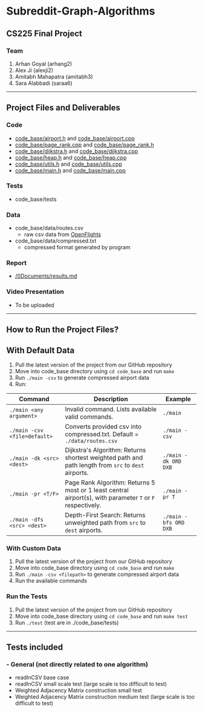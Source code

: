 # Subreddit-Graph-Algorithms

## CS225 Final Project

### Team
1. Arhan Goyal (arhang2)
2. Alex Ji (alexji2)
3. Amitabh Mahapatra (amitabh3)
4. Sara Alabbadi (saraa6)

---
## Project Files and Deliverables
### Code
- [code_base/airport.h](code_base/airport.h) and [code_base/airport.cpp](code_base/airport.cpp)
- [code_base/page_rank.cpp](code_base/page_rank.cpp) and [code_base/page_rank.h](code_base/page_rank.h)
- [code_base/dijkstra.h](code_base/dijkstra.h) and [code_base/dijkstra.cpp](code_base/dijkstra.cpp)
- [code_base/heap.h](code_base/heap.h) and [code_base/heap.cpp](code_base/heap.cpp)
- [code_base/utils.h](code_base/utils.h) and [code_base/utils.cpp](code_base/utils.cpp)
- [code_base/main.h](code_base/main.h) and [code_base/main.cpp](code_base/main.cpp)

### Tests
- code_base/tests

### Data
- code_base/data/routes.csv
    - raw csv data from [OpenFlights](https://openflights.org/data.html)
- code_base/data/compressed.txt
    - compressed format generated by program

### Report
- [/0Documents/results.md](/0Documents/results.md)

### Video Presentation
- To be uploaded

---
## How to Run the Project Files?

## With Default Data
1. Pull the latest version of the project from our GitHub repository
2. Move into code_base directory using `cd code_base` and run `make`
2. Run `./main -csv` to generate compressed airport data
3. Run:

| Command                     | Description                                                                    | Example               |
| --------------------------- | ------------------------------------------------------------------------------ | --------------------- |
| `./main <any argument>`     | Invalid command. Lists available valid commands.                               | `./main`              |
| `./main -csv <file=default>`| Converts provided csv into compressed.txt. Default = `./data/routes.csv`       | `./main -csv`         |
| `./main -dk <src> <dest>`   | Dijkstra's Algorithm: Returns shortest weighted path and path length from `src` to `dest` airports.        | `./main -dk ORD DXB`  |
| `./main -pr <T/F>`          | Page Rank Algorithm: Returns 5 most or 1 least central airport(s), with parameter `T` or `F` respectively. | `./main -pr T`        |
| `./main -dfs <src> <dest>`  | Depth-First Search: Returns unweighted path from `src` to `dest` airports.     | `./main -bfs ORD DXB` |

### With Custom Data
1. Pull the latest version of the project from our GitHub repository
2. Move into code_base directory using `cd code_base` and run `make`
2. Run `./main -csv <filepath>` to generate compressed airport data
3. Run the available commands

### Run the Tests
1. Pull the latest version of the project from our GitHub repository
2. Move into code_base directory using `cd code_base` and run `make test`
3. Run `./test` (test are in ./code_base/tests)

---
## Tests included

### - General (not directly related to one algorithm)
   - readInCSV base case
   - readInCSV small scale test (large scale is too difficult to test)
   - Weighted Adjacency Matrix construction small test
   - Weighted Adjacency Matrix construction medium test (large scale is too difficult to test)
